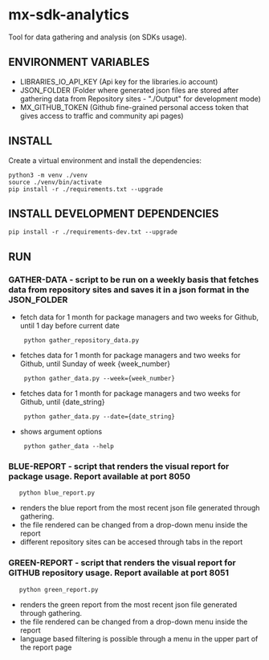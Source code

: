 # mx-sdk-analytics
Tool for data gathering and analysis (on SDKs usage).

## ENVIRONMENT VARIABLES
- LIBRARIES_IO_API_KEY (Api key for the libraries.io account)
- JSON_FOLDER (Folder where generated json files are stored after gathering data from Repository sites - "./Output" for development mode)
- MX_GITHUB_TOKEN (Github fine-grained personal access token that gives access to traffic and community api pages)

## INSTALL
Create a virtual environment and install the dependencies:
```
python3 -m venv ./venv
source ./venv/bin/activate
pip install -r ./requirements.txt --upgrade
```
## INSTALL DEVELOPMENT DEPENDENCIES

```
pip install -r ./requirements-dev.txt --upgrade
```


## RUN
### GATHER-DATA - script to be run on a weekly basis that fetches data from repository sites and saves it in a json format in the JSON_FOLDER
- fetch data for 1 month for package managers and two weeks for Github, until 1 day before current date
   ```
    python gather_repository_data.py
   ```
- fetches data for 1 month for package managers and two weeks for Github, until Sunday of week {week_number}
   ```
    python gather_data.py --week={week_number}
   ```
- fetches data for 1 month for package managers and two weeks for Github, until {date_string}
   ```
    python gather_data.py --date={date_string}
   ```
- shows argument options
   ```
    python gather_data --help
   ```

### BLUE-REPORT - script that renders the visual report for package usage. Report available at port 8050
```
   python blue_report.py
```

 - renders the blue report from the most recent json file generated through gathering.
 - the file rendered can be changed from a drop-down menu inside the report
 - different repository sites can be accesed through tabs in the report

### GREEN-REPORT - script that renders the visual report for GITHUB repository usage. Report available at port 8051
```
   python green_report.py
```

 - renders the green report from the most recent json file generated through gathering.
 - the file rendered can be changed from a drop-down menu inside the report
 - language based filtering is possible through a menu in the upper part of the report page
